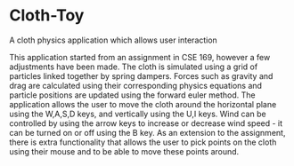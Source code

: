 # Cloth-Toy
A cloth physics application which allows user interaction

This application started from an assignment in CSE 169, however a few adjustments have been made. The cloth is simulated using a grid of particles linked together by spring dampers. Forces such as gravity and drag are calculated using their corresponding physics equations and particle positions are updated using the forward euler method.
The application allows the user to move the cloth around the horizontal plane using the W,A,S,D keys, and vertically using the U,I keys. Wind can be controlled by using the arrow keys to increase or decrease wind speed - it can be turned on or off using the B key.
As an extension to the assignment, there is extra functionality that allows the user to pick points on the cloth using their mouse and to be able to move these points around.